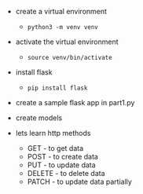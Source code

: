 - create a virtual environment
   - `python3 -m venv venv`
- activate the virtual environment
    - `source venv/bin/activate`

- install flask
    - `pip install flask`

- create a sample flask app in part1.py

- create models

- lets learn http methods 
    - GET - to get data
    - POST - to create data
    - PUT - to update data
    - DELETE - to delete data
    - PATCH - to update data partially